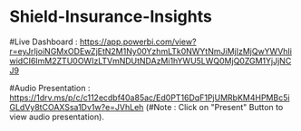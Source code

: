 # Shield-Insurance-Insights

#Live Dashboard : https://app.powerbi.com/view?r=eyJrIjoiNGMxODEwZjEtN2M1Ny00YzhmLTk0NWYtNmJiMjIzMjQwYWVhIiwidCI6ImM2ZTU0OWIzLTVmNDUtNDAzMi1hYWU5LWQ0MjQ0ZGM1YjJjNCJ9

#Audio Presentation : https://1drv.ms/p/c/c112ecdbf40a85ac/Ed0PT16DqF1PjUMRbKM4HPMBc5iGLdVy8tCOAXSsa1Dv1w?e=JVhLeh
(#Note : Click on "Present" Button to view audio presentation).
